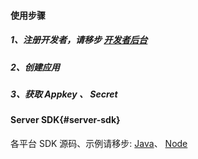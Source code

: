 #### 使用步骤

##### 1、注册开发者，请移步 [开发者后台](https://developer.rongcloud.cn)

##### 2、创建应用

##### 3、获取 Appkey 、 Secret


#### Server SDK{#server-sdk}

各平台 SDK 源码、示例请移步: [Java](.)、 [Node](.)